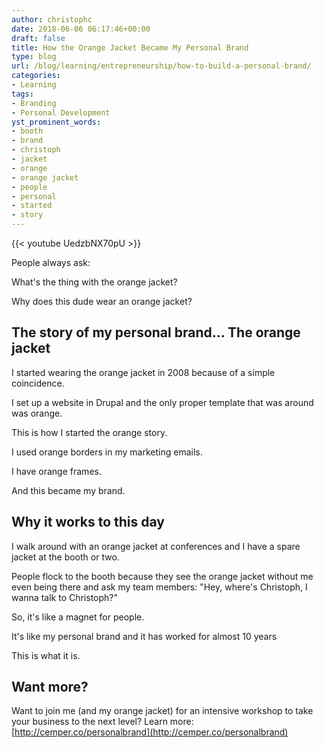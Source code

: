 ```yaml
---
author: christophc
date: 2018-06-06 06:17:46+00:00
draft: false
title: How the Orange Jacket Became My Personal Brand
type: blog
url: /blog/learning/entrepreneurship/how-to-build-a-personal-brand/
categories:
- Learning
tags:
- Branding
- Personal Development
yst_prominent_words:
- booth
- brand
- christoph
- jacket
- orange
- orange jacket
- people
- personal
- started
- story
---
```


{{< youtube UedzbNX70pU >}}

People always ask:

What's the thing with the orange jacket?

Why does this dude wear an orange jacket?


## The story of my personal brand… The orange jacket


I started wearing the orange jacket in 2008 because of a simple coincidence.

I set up a website in Drupal and the only proper template that was around was orange.

This is how I started the orange story.

I used orange borders in my marketing emails.

I have orange frames.

And this became my brand.


## Why it works to this day


I walk around with an orange jacket at conferences and I have a spare jacket at the booth or two.

People flock to the booth because they see the orange jacket without me even being there and ask my team members: "Hey, where's Christoph, I wanna talk to Christoph?"

So, it's like a magnet for people.

It's like my personal brand and it has worked for almost 10 years

This is what it is.


## Want more?


Want to join me (and my orange jacket) for an intensive workshop to take your business to the next level? Learn more: [http://cemper.co/personalbrand](http://cemper.co/personalbrand)

